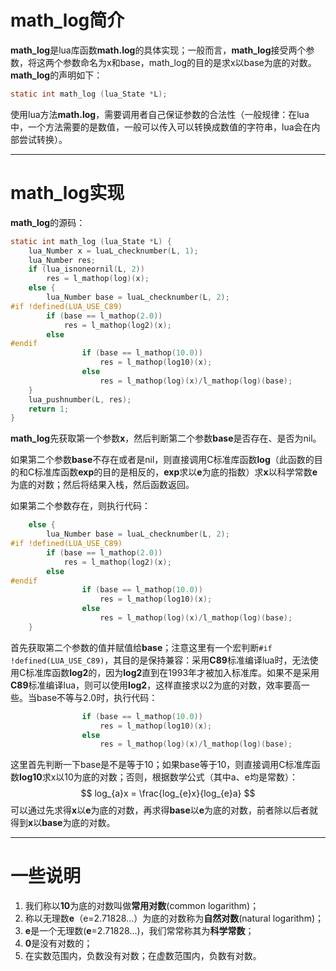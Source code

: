 # math_log简介

**math_log**是lua库函数**math.log**的具体实现；一般而言，**math_log**接受两个参数，将这两个参数命名为x和base，math_log的目的是求x以base为底的对数。**math_log**的声明如下：

```c
static int math_log (lua_State *L);
```

使用lua方法**math.log**，需要调用者自己保证参数的合法性（一般规律：在lua中，一个方法需要的是数值，一般可以传入可以转换成数值的字符串，lua会在内部尝试转换）。

---

# math_log实现

**math_log**的源码：

```c
static int math_log (lua_State *L) {
    lua_Number x = luaL_checknumber(L, 1);
    lua_Number res;
    if (lua_isnoneornil(L, 2))
        res = l_mathop(log)(x);
    else {
        lua_Number base = luaL_checknumber(L, 2);
#if !defined(LUA_USE_C89)
        if (base == l_mathop(2.0))
            res = l_mathop(log2)(x); 
        else
#endif
                if (base == l_mathop(10.0))
                    res = l_mathop(log10)(x);
                else
                    res = l_mathop(log)(x)/l_mathop(log)(base);
    }
    lua_pushnumber(L, res);
    return 1;
}
```

**math_log**先获取第一个参数**x**，然后判断第二个参数**base**是否存在、是否为nil。

如果第二个参数**base**不存在或者是nil，则直接调用C标准库函数**log**（此函数的目的和C标准库函数**exp**的目的是相反的，**exp**求以**e**为底的指数）求**x**以科学常数**e**为底的对数；然后将结果入栈，然后函数返回。

如果第二个参数存在，则执行代码：

```c
	else {
        lua_Number base = luaL_checknumber(L, 2);
#if !defined(LUA_USE_C89)
        if (base == l_mathop(2.0))
            res = l_mathop(log2)(x); 
        else
#endif
                if (base == l_mathop(10.0))
                    res = l_mathop(log10)(x);
                else
                    res = l_mathop(log)(x)/l_mathop(log)(base);
    }
```

首先获取第二个参数的值并赋值给**base**；注意这里有一个宏判断`#if !defined(LUA_USE_C89)`，其目的是保持兼容：采用**C89**标准编译lua时，无法使用C标准库函数**log2**的，因为**log2**直到在1993年才被加入标准库。如果不是采用**C89**标准编译lua，则可以使用**log2**，这样直接求以2为底的对数，效率要高一些。当base不等与2.0时，执行代码：

```c
				if (base == l_mathop(10.0))
                    res = l_mathop(log10)(x);
                else
                    res = l_mathop(log)(x)/l_mathop(log)(base);
```

这里首先判断一下base是不是等于10；如果base等于10，则直接调用C标准库函数**log10**求x以10为底的对数；否则，根据数学公式（其中a、e均是常数）：
$$
log_{a}x = \frac{log_{e}x}{log_{e}a}
$$
可以通过先求得**x**以**e**为底的对数，再求得**base**以**e**为底的对数，前者除以后者就得到**x**以**base**为底的对数。

---

# 一些说明

1. 我们称以**10**为底的对数叫做**常用对数**(common logarithm)；
2. 称以无理数**e**（e=2.71828...）为底的对数称为**自然对数**(natural logarithm)；
3. **e**是一个无理数(**e**=2.71828...)，我们常常称其为**科学常数**；
4. **0**是没有对数的；
5. 在实数范围内，负数没有对数；在虚数范围内，负数有对数。

